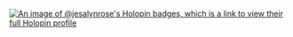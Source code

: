 [![An image of @jesalynrose's Holopin badges, which is a link to view their full Holopin profile](https://holopin.me/jesalynrose)](https://holopin.io/@jesalynrose)

<!--
**jesalynrose/jesalynrose** is a ✨ _special_ ✨ repository because its `README.md` (this file) appears on your GitHub profile.

Here are some ideas to get you started:

- 🔭 I’m currently working on ...
- 🌱 I’m currently learning ...
- 👯 I’m looking to collaborate on ...
- 🤔 I’m looking for help with ...
- 💬 Ask me about ...
- 📫 How to reach me: ...
- 😄 Pronouns: ...
- ⚡ Fun fact: ...
-->

